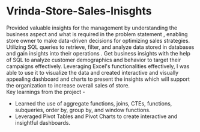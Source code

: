 # Vrinda-Store-Sales-Inisghts
Provided valuable insights for the management by understanding the business aspect and what is required in the problem statement , enabling store owner to make data-driven decisions for optimizing sales strategies.
Utilizing SQL queries to retrieve, filter, and analyze data stored in databases and gain insights into their operations . Get business insights with the help of SQL to analyze customer demographics and behavior to target their campaigns effectively.
Leveraging Excel's functionalities effectively, I was able to use it to visualize the data and created interactive and visually appealing dashboard and charts to present the insights which will support the organization to increase overall sales of store.                                                      
  Key learnings from the project - 
- Learned the use of aggregate functions, joins, CTEs, functions, subqueries, order by, group by, and window functions.
- Leveraged Pivot Tables and Pivot Charts to create interactive and insightful dashboards.

 
 

